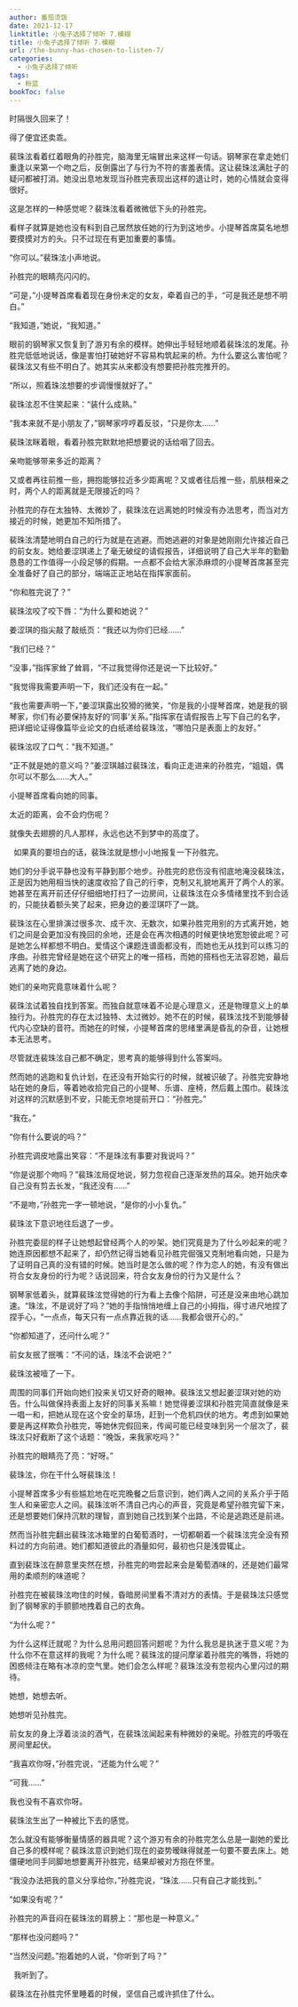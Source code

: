 ```yaml
---
author: 番茄烫饭
date: 2021-12-17
linktitle: 小兔子选择了倾听 7.模糊
title: 小兔子选择了倾听 7.模糊
url: /the-bunny-has-chosen-to-listen-7/
categories:
  - 小兔子选择了倾听
tags:
  - 粉蓝
bookToc: false
---
```


时隔很久回来了！

<!--more-->



得了便宜还卖乖。
 


裴珠泫看着红着眼角的孙胜完，脑海里无端冒出来这样一句话。钢琴家在拿走她们重逢以来第一个吻之后，反倒露出了与行为不符的害羞表情。这让裴珠泫满肚子的疑问都被打消。她没出息地发现当孙胜完表现出这样的退让时，她的心情就会变得很好。

这是怎样的一种感觉呢？裴珠泫看着微微低下头的孙胜完。

看样子就算是她也没有料到自己居然放任她的行为到这地步。小提琴首席莫名地想要摸摸对方的头。只不过现在有更加重要的事情。

“你可以。”裴珠泫小声地说。

孙胜完的眼睛亮闪闪的。

“可是，”小提琴首席看着现在身份未定的女友，牵着自己的手，“可是我还是想不明白。”

“我知道，”她说，“我知道。”

眼前的钢琴家又恢复到了游刃有余的模样。她伸出手轻轻地顺着裴珠泫的发尾。孙胜完低低地说话，像是害怕打破她好不容易构筑起来的桥。为什么要这么害怕呢？裴珠泫又有些不明白了。她其实从来都没有想要把孙胜完推开的。

“所以，照着珠泫想要的步调慢慢就好了。”

裴珠泫忍不住笑起来：“装什么成熟。”

“我本来就不是小朋友了，”钢琴家哼哼着反驳，“只是你太……”

裴珠泫眯着眼，看着孙胜完默默地把想要说的话给咽了回去。
 


亲吻能够带来多近的距离？

又或者再往前推一些，拥抱能够拉近多少距离呢？又或者往后推一些，肌肤相亲之时，两个人的距离就是无限接近的吗？

孙胜完的存在太独特、太微妙了，裴珠泫在远离她的时候没有办法思考，而当对方接近的时候，她更加不知所措了。

裴珠泫清楚地明白自己的行为就是在逃避。而她逃避的对象是她刚刚允许接近自己的前女友。她给姜涩琪递上了毫无破绽的请假报告，详细说明了自己大半年的勤勤恳恳的工作值得一小段足够的假期。一点都不会给大家添麻烦的小提琴首席甚至完全准备好了自己的部分，端端正正地站在指挥家面前。

“你和胜完说了？”

裴珠泫咬了咬下唇：“为什么要和她说？”

姜涩琪的指尖敲了敲纸页：“我还以为你们已经……”

“我们已经？”

“没事，”指挥家耸了耸肩，“不过我觉得你还是说一下比较好。”

“我觉得我需要声明一下，我们还没有在一起。”

“我也需要声明一下，”姜涩琪露出狡猾的微笑，“你是我的小提琴首席，她是我的钢琴家，你们有必要保持友好的‘同事’关系。”指挥家在请假报告上写下自己的名字，把详细论证得像篇毕业论文的白纸递给裴珠泫，“哪怕只是表面上的友好。”

裴珠泫叹了口气：“我不知道。”

“正不就是她的意义吗？”姜涩琪越过裴珠泫，看向正走进来的孙胜完，“姐姐，偶尔可以不那么……大人。”

小提琴首席看向她的同事。
 


太近的距离，会不会灼伤呢？

就像失去翅膀的凡人那样，永远也达不到梦中的高度了。


 
如果真的要坦白的话，裴珠泫就是想小小地报复一下孙胜完。

她们的分手说平静也没有平静到那个地步。孙胜完的悲伤没有彻底地淹没裴珠泫，正是因为她用相当快的速度收拾了自己的行李，克制又礼貌地离开了两个人的家。她甚至在离开前还仔仔细细地打扫了一边房间，让裴珠泫在众多情绪里找不到合适的，只能扶着额头笑了起来，把身边的姜涩琪吓了一跳。

裴珠泫在心里排演过很多次、成千次、无数次，如果孙胜完用别的方式离开她，她们之间是会更加没有挽回的余地，还是会在再次相遇的时候更快地宽恕彼此呢？可是她怎么样都想不明白。爱情这个课题连谱面都没有，而她也无从找到可以练习的序曲。孙胜完曾经是她在这个研究上的唯一搭档，而她的搭档也无法容忍她，最后逃离了她的身边。

她们的亲吻究竟意味着什么呢？

裴珠泫试着独自找到答案。而独自就意味着不论是心理意义，还是物理意义上的单独行为。孙胜完的存在太过独特、太过微妙。她不在的时候，裴珠泫找不到能够替代内心空缺的音符。而她在的时候，小提琴首席的思绪里满是昏乱的杂音，让她根本无法思考。

尽管就连裴珠泫自己都不确定，思考真的能够得到什么答案吗。

然而她的逃跑和复仇计划，在还没有开始实行的时候，就被识破了。孙胜完安静地站在她的身后，等着她收拾完自己的小提琴、乐谱、座椅，然后戴上围巾。裴珠泫对这样的沉默感到不安，只能无奈地提前开口：“孙胜完。”

“我在。”

“你有什么要说的吗？”

孙胜完调皮地露出笑容：“不是珠泫有事要对我说吗？”

“你是说那个吻吗？”裴珠泫局促地说，努力忽视自己逐渐发热的耳朵。她开始庆幸自己没有剪去长发，“我还没有……”

“不是吻，”孙胜完一字一顿地说，“是你的小小复仇。”

裴珠泫下意识地往后退了一步。

孙胜完委屈的样子让她想起曾经两个人的吵架。她们究竟是为了什么吵起来的呢？她连原因都想不起来了，却仍然记得当她看见孙胜完倔强又克制地看向她，只是为了证明自己真的没有错的时候。她当时是怎么做的呢？作为恋人的她，有没有做出符合女友身份的行为呢？话说回来，符合女友身份的行为又是什么？

钢琴家低着头，就算裴珠泫觉得她的行为看上去像个陷阱，可还是没来由地心跳加速。“珠泫，不是说好了吗？”她的手指悄悄地缠上自己的小拇指，得寸进尺地捏了捏手心，“一点点，每天只有一点点靠近我的话……我都会很开心的。”

“你都知道了，还问什么呢？”

前女友抿了抿嘴：“不问的话，珠泫不会说吧？”

裴珠泫被噎了一下。

周围的同事们开始向她们投来关切又好奇的眼神。裴珠泫又想起姜涩琪对她的劝告。什么叫做保持表面上友好的同事关系嘛！她觉得姜涩琪和孙胜完简直就像是来一唱一和，把她从现在这个安全的草场，赶到一个危机四伏的地方。考虑到如果她要是再这样欺负孙胜完，等她休完假回来，传闻可能已经变味到另一个层次了，裴珠泫只好截断了这个话题：“晚饭，来我家吃吗？”

孙胜完的眼睛亮了亮：“好呀。”
 


裴珠泫，你在干什么呀裴珠泫！

小提琴首席多少有些尴尬地在吃完晚餐之后意识到，她们两人之间的关系介乎于陌生人和亲密恋人之间。裴珠泫听不清自己内心的声音，究竟是希望孙胜完留下来，还是想要她们保持沉默的理智，直到她自己找到某个出路，不论是逃跑还是前进。

然而当孙胜完翻出裴珠泫冰箱里的白葡萄酒时，一切都朝着一个裴珠泫完全没有预料过的方向前进。她们都知道彼此的酒量如何，最初也只是浅尝辄止。

直到裴珠泫在醉意里突然在想，孙胜完的吻尝起来会是葡萄酒味的，还是她们最常用的柔顺剂的味道呢？

孙胜完在被裴珠泫吻住的时候，昏暗房间里看不清对方的表情。于是裴珠泫只感觉到了钢琴家的手颤颤地拽着自己的衣角。

“为什么呢？”

为什么这样迁就呢？为什么总用问题回答问题呢？为什么我总是执迷于意义呢？为什么你不在意这样的我呢？为什么呢？裴珠泫的提问摩挲着孙胜完的嘴唇，将她的困惑倾注在略有冰凉的空气里。她们会怎么样呢？裴珠泫没有忽视内心里闪过的期待。

她想，她想去听。

她想听见孙胜完。

前女友的身上浮着淡淡的酒气，在裴珠泫闻起来有种微妙的亲昵。孙胜完的呼吸在房间里起伏。

“我喜欢你呀，”孙胜完说，“还能为什么呢？”

“可我……”

我也没有不喜欢你呀。

裴珠泫生出了一种被比下去的感觉。

怎么就没有能够衡量情感的器具呢？这个游刃有余的孙胜完怎么总是一副她的爱比自己多的模样呢？裴珠泫意识到她们现在的姿势暧昧得就差一句要不要去床上。她僵硬地同手同脚地想要离开孙胜完，结果却被对方抱在怀里。

“我没办法把我的意义分享给你，”孙胜完说，“珠泫……只有自己才能找到。”

“如果没有呢？”

孙胜完的声音闷在裴珠泫的肩膀上：“那也是一种意义。”

“那样也没问题吗？”

“当然没问题。”抱着她的人说，“你听到了吗？”


 
我听到了。

裴珠泫在孙胜完怀里睡着的时候，坚信自己或许抓住了什么。
